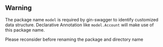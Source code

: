 ## Warning
The package name `model` is required by gin-swagger to identify customized data structure.
Declarative Annotation like `model.Account` will make use of this package name.

Please reconsider before renaming the package and directory name